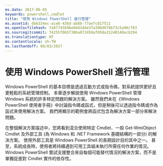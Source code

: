 ```yaml
---
ms.date: 2017-06-05
keywords: powershell,cmdlet
title: "使用 Windows PowerShell 進行管理"
ms.assetid: db6334ec-ace6-436d-ab88-77aefc817511
ms.openlocfilehash: fa87745b9be04d14de37a308d870b73c5a98cf83
ms.sourcegitcommit: 74255f0b5f386a072458af058a15240140acb294
ms.translationtype: HT
ms.contentlocale: zh-TW
ms.lasthandoff: 08/03/2017
---
```

# <a name="using-windows-powershell-for-administration"></a>使用 Windows PowerShell 進行管理
Windows PowerShell 的基本目標是透過互動方式或指令碼，對系統提供更好且更輕鬆的系統管理控制。 本章逐步解說使用 Windows PowerShell 管理 Windows 系統的許多特定問題的解決方案。 雖然我們未在《Windows PowerShell 使用者手冊》中討論指令碼或函式，但是稍後可以透過指令碼或作為函式來使用解決方案。 我們將顯示的範例會將函式包含為解決方案一部分來解決問題。

在整個解決方案描述中，您將看到混合使用特定 Cmdlet、一般 Get-WmiObject Cmdlet 及外部工具 (為 Windows 和 .NET Framework 基礎結構的一部分) 的解決方案。 使用外部工具是 Windows PowerShell 的長期設計目的其中之一。 甚至，系統成長時，使用者將持續遇到可用工具組未執行所需任何作業的情況。 Windows PowerShell 嘗試支援整合來自每個可能替代情況的解決方案，而不是單獨促進對 Cmdlet 實作的依存性。

